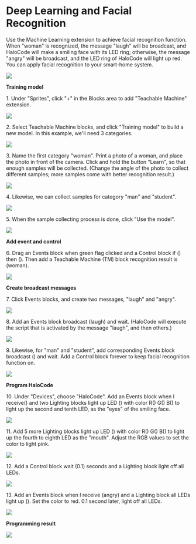 # Deep Learning and Facial Recognition

Use the Machine Learning extension to achieve facial recognition function. When "woman" is recognized, the message "laugh" will be broadcast, and HaloCode will make a smiling face with its LED ring; otherwise, the message "angry" will be broadcast, and the LED ring of HaloCode will light up red. You can apply facial recognition to your smart-home system.

![](<../../../../.gitbook/assets/0 (4).png>)

**Training model**

1\. Under "Sprites", click "+" in the Blocks area to add "Teachable Machine" extension.

![](<../../../../.gitbook/assets/1 (7).gif>)

2\. Select Teachable Machine blocks, and click "Training model" to build a new model. In this example, we'll need 3 categories.

![](<../../../../.gitbook/assets/2 (2).gif>)

3\. Name the first category "woman". Print a photo of a woman, and place the photo in front of the camera. Click and hold the button "Learn", so that enough samples will be collected. (Change the angle of the photo to collect different samples; more samples come with better recognition result.)

![](<../../../../.gitbook/assets/3 (8).gif>)

4\. Likewise, we can collect samples for category "man" and "student".

![](<../../../../.gitbook/assets/4 (5).gif>)

5\. When the sample collecting process is done, click "Use the model".

![](<../../../../.gitbook/assets/5 (7).gif>)

**Add event and control**

6\. Drag an Events block when green flag clicked and a Control block if () then (). Then add a Teachable Machine (TM) block recognition result is (woman).

![](../../../../.gitbook/assets/6.gif)

**Create broadcast messages**

7\. Click Events blocks, and create two messages, "laugh" and "angry".

![](<../../../../.gitbook/assets/7 (6).gif>)

8\. Add an Events block broadcast (laugh) and wait. (HaloCode will execute the script that is activated by the message "laugh", and then others.)

![](<../../../../.gitbook/assets/8 (10).gif>)

9\. Likewise, for "man" and "student", add corresponding Events block broadcast () and wait. Add a Control block forever to keep facial recognition function on.

![](<../../../../.gitbook/assets/9 (2).gif>)

**Program HaloCode**

10\. Under "Devices", choose "HaloCode". Add an Events block when I receive() and two Lighting blocks light up LED () with color R() G() B() to light up the second and tenth LED, as the "eyes" of the smiling face.

![](<../../../../.gitbook/assets/10 (5).gif>)

11\. Add 5 more Lighting blocks light up LED () with color R() G() B() to light up the fourth to eighth LED as the "mouth". Adjust the RGB values to set the color to light pink.

![](<../../../../.gitbook/assets/11 (4).gif>)

12\. Add a Control block wait (0.1) seconds and a Lighting block light off all LEDs.

![](<../../../../.gitbook/assets/12 (3).gif>)

13\. Add an Events block when I receive (angry) and a Lighting block all LEDs light up (). Set the color to red. 0.1 second later, light off all LEDs.

![](<../../../../.gitbook/assets/13 (5).gif>)

**Programming result**

![](<../../../../.gitbook/assets/14 (4).gif>)
